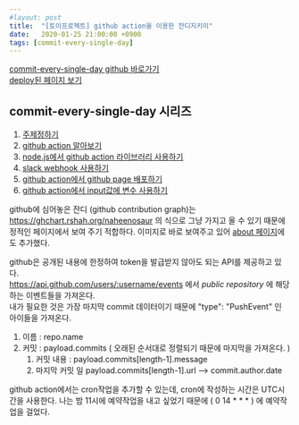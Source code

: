 ```yaml
---
#layout: post
title:  "[토이프로젝트] github action을 이용한 잔디지키미"
date:   2020-01-25 21:00:00 +0900
tags: [commit-every-single-day]
---
```


[commit-every-single-day github 바로가기](https://github.com/naheenosaur/commit-every-single-day)  
[deploy된 페이지 보기](https://naheenosaur.github.io/commit-every-single-day)

## commit-every-single-day 시리즈
1. [주제정하기](https://naheenosaur.github.io/토이프로젝트-주제정하기)  
2. [github action 알아보기]()  
3. [node.js에서 github action 라이브러리 사용하기]()  
4. [slack webhook 사용하기](https://naheenosaur.github.io/slack-webhook)  
5. [github action에서 github page 배포하기](https://naheenosaur.github.io/deploy-github-page)  
6. [github action에서 input값에 변수 사용하기](https://naheenosaur.github.io/variables-for-github-action)  


github에 심어놓은 잔디 (github contribution graph)는   
https://ghchart.rshah.org/naheenosaur 의 식으로 그냥 가지고 올 수 있기 때문에 정적인 페이지에서 보여 주기 적합하다.
이미지로 바로 보여주고 있어 [about 페이지](https://naheenosaur.github.io/naheenosaur)에도 추가했다.

github은 공개된 내용에 한정하여 token을 발급받지 않아도 되는 API를 제공하고 있다.  
https://api.github.com/users/:username/events 에서 _public repository_ 에 해당하는 이벤트들을 가져온다.  
내가 필요한 것은 가장 마지막 commit 데이터이기 때문에 "type": "PushEvent" 인 아이들을 가져온다.  
1. 이름 : repo.name
2. 커밋 : payload.commits ( 오래된 순서대로 정렬되기 때문에 마지막을 가져온다. )
    1. 커밋 내용 : payload.commits[length-1].message
    2. 마지막 커밋 일 payload.commits[length-1].url --> commit.author.date
    
github action에서는 cron작업을 추가할 수 있는데, cron에 작성하는 시간은 UTC시간을 사용한다.
나는 밤 11시에 예약작업을 내고 싶었기 때문에 ( 0 14 * * * ) 에 예약작업을 걸었다.




